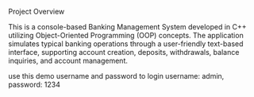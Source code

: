 Project Overview


This is a console-based Banking Management System developed in C++ utilizing Object-Oriented Programming (OOP) concepts. The application simulates typical banking operations through a user-friendly text-based interface, supporting account creation, deposits, withdrawals, balance inquiries, and account management.

use this demo username and password to login username: admin, password: 1234
